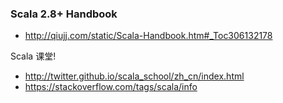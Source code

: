 ### Scala 2.8+ Handbook
- http://qiujj.com/static/Scala-Handbook.htm#_Toc306132178

Scala 课堂!

- http://twitter.github.io/scala_school/zh_cn/index.html
- https://stackoverflow.com/tags/scala/info

